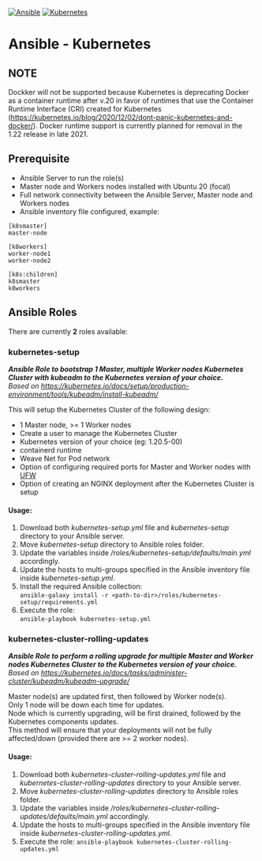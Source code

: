 [![Ansible](https://img.shields.io/badge/Ansible-000000?style=plastic)](#) [![Kubernetes](https://img.shields.io/badge/Kubernetes-326CE5?style=plastic)](#)  

# Ansible - Kubernetes
  
## NOTE
Dockker will not be supported because Kubernetes is deprecating Docker as a container runtime after v.20  in favor of runtimes that use the Container Runtime Interface (CRI) created for Kubernetes (https://kubernetes.io/blog/2020/12/02/dont-panic-kubernetes-and-docker/). Docker runtime support is currently planned for removal in the 1.22 release in late 2021.  
  
## Prerequisite
* Ansible Server to run the role(s)
* Master node and Workers nodes installed with Ubuntu 20 (focal)
* Full network connectivity between the Ansible Server, Master node and Workers nodes
* Ansible inventory file configured, example:  
```
[k8smaster]  
master-node  
  
[k8workers]  
worker-node1  
worker-node2  
  
[k8s:children]  
k8smaster  
k8workers  
```
  
## Ansible Roles
There are currently **2** roles available:  
  
 ### kubernetes-setup
***Ansible Role to bootstrap 1 Master, multiple Worker nodes Kubernetes Cluster with kubeadm to the Kubernetes version of your choice.***  
*Based on https://kubernetes.io/docs/setup/production-environment/tools/kubeadm/install-kubeadm/*  
  
This will setup the Kubernetes Cluster of the following design:  
* 1 Master node, >= 1 Worker nodes
* Create a user to manage the Kubernetes Cluster
* Kubernetes version of your choice (eg: 1.20.5-00)
* containerd runtime
* Weave Net for Pod network
* Option of configuring required ports for Master and Worker nodes with [UFW](https://wiki.ubuntu.com/UncomplicatedFirewall)
* Option of creating an NGINX deployment after the Kubernetes Cluster is setup

#### Usage:  
1. Download both *kubernetes-setup.yml* file and *kubernetes-setup* directory to your Ansible server.
2. Move *kubernetes-setup* directory to Ansible roles folder.
3. Update the variables inside *<path-to-dir>/roles/kubernetes-setup/defaults/main.yml* accordingly.
4. Update the hosts to multi-groups specified in the Ansible inventory file inside *kubernetes-setup.yml*.
5. Install the required Ansible collection:  
`ansible-galaxy install -r <path-to-dir>/roles/kubernetes-setup/requirements.yml`
7. Execute the role:  
`ansible-playbook kubernetes-setup.yml`
  
  
### kubernetes-cluster-rolling-updates  
***Ansible Role to perform a rolling upgrade for multiple Master and Worker nodes Kubernetes Cluster to the Kubernetes version of your choice.***  
*Based on https://kubernetes.io/docs/tasks/administer-cluster/kubeadm/kubeadm-upgrade/*  
  
Master node(s) are updated first, then followed by Worker node(s).  
Only 1 node will be down each time for updates.  
Node which is currently upgrading, will be first drained, followed by the Kubernetes components updates.  
This method will ensure that your deployments will not be fully affected/down (provided there are >= 2 worker nodes).  
#### Usage:  
1. Download both *kubernetes-cluster-rolling-updates.yml* file and *kubernetes-cluster-rolling-updates* directory to your Ansible server.
2. Move *kubernetes-cluster-rolling-updates* directory to Ansible roles folder.
3. Update the variables inside *<path-to-dir>/roles/kubernetes-cluster-rolling-updates/defaults/main.yml* accordingly.
4. Update the hosts to multi-groups specified in the Ansible inventory file inside *kubernetes-cluster-rolling-updates.yml*.
5. Execute the role: `ansible-playbook kubernetes-cluster-rolling-updates.yml`
